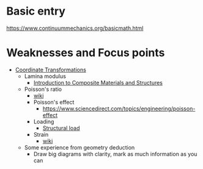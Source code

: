 # Basic entry
https://www.continuummechanics.org/basicmath.html

# Weaknesses and Focus points
- [Coordinate Transformations](https://www.continuummechanics.org/coordxforms.html)
  - Lamina modulus
    - [Introduction to Composite Materials and Structures](https://nptel.ac.in/content/storage2/courses/112104168/L17.pdf)
  - Poisson's ratio
    - [wiki](https://en.wikipedia.org/wiki/Poisson%27s_ratio)
    - Poisson's effect
      - https://www.sciencedirect.com/topics/engineering/poisson-effect
    - Loading
      - [Structural load](https://en.wikipedia.org/wiki/Structural_load)
    - Strain
      - [wiki](https://en.wikipedia.org/wiki/Deformation_(physics))
  - Some experience from geometry deduction
    - Draw big diagrams with clarity, mark as much information as you can